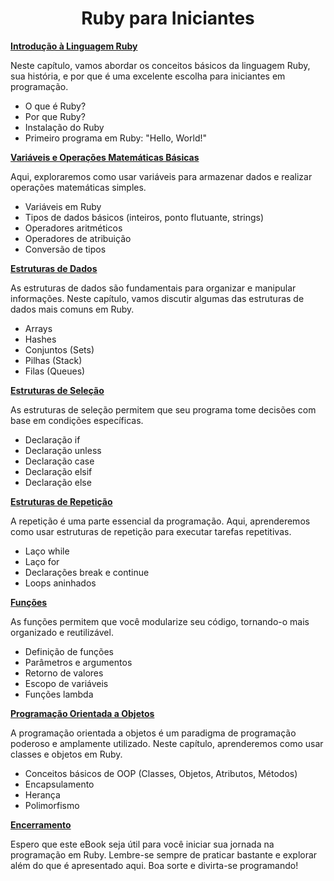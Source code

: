
# <h1 align = "Center">**Ruby para Iniciantes**</h1>



[**Introdução à Linguagem Ruby**]()

Neste capítulo, vamos abordar os conceitos básicos da linguagem Ruby, sua história, e por que é uma excelente escolha para iniciantes em programação.

- O que é Ruby?
- Por que Ruby?
- Instalação do Ruby
- Primeiro programa em Ruby: "Hello, World!"

[**Variáveis e Operações Matemáticas Básicas**]()

Aqui, exploraremos como usar variáveis para armazenar dados e realizar operações matemáticas simples.

- Variáveis em Ruby
- Tipos de dados básicos (inteiros, ponto flutuante, strings)
- Operadores aritméticos
- Operadores de atribuição
- Conversão de tipos

[**Estruturas de Dados**]()

As estruturas de dados são fundamentais para organizar e manipular informações. Neste capítulo, vamos discutir algumas das estruturas de dados mais comuns em Ruby.

- Arrays
- Hashes
- Conjuntos (Sets)
- Pilhas (Stack)
- Filas (Queues)

[**Estruturas de Seleção**]()

As estruturas de seleção permitem que seu programa tome decisões com base em condições específicas.

- Declaração if
- Declaração unless
- Declaração case
- Declaração elsif
- Declaração else

[**Estruturas de Repetição**]()

A repetição é uma parte essencial da programação. Aqui, aprenderemos como usar estruturas de repetição para executar tarefas repetitivas.

- Laço while
- Laço for
- Declarações break e continue
- Loops aninhados

[**Funções**]()

As funções permitem que você modularize seu código, tornando-o mais organizado e reutilizável.

- Definição de funções
- Parâmetros e argumentos
- Retorno de valores
- Escopo de variáveis
- Funções lambda

[**Programação Orientada a Objetos**]()

A programação orientada a objetos é um paradigma de programação poderoso e amplamente utilizado. Neste capítulo, aprenderemos como usar classes e objetos em Ruby.

- Conceitos básicos de OOP (Classes, Objetos, Atributos, Métodos)
- Encapsulamento
- Herança
- Polimorfismo

[**Encerramento**]()

Espero que este eBook seja útil para você iniciar sua jornada na programação em Ruby. Lembre-se sempre de praticar bastante e explorar além do que é apresentado aqui. Boa sorte e divirta-se programando!